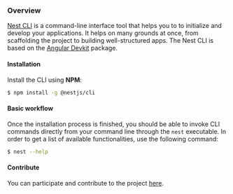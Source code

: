 ### Overview

[Nest CLI](https://github.com/nestjs/nest-cli) is a command-line interface tool that helps you to to initialize and develop your applications. It helps on many grounds at once, from scaffolding the project to building well-structured apps. The Nest CLI is based on the [Angular Devkit](https://github.com/angular/devkit) package.

#### Installation

Install the CLI using **NPM**:

```bash
$ npm install -g @nestjs/cli
```

#### Basic workflow

Once the installation process is finished, you should be able to invoke CLI commands directly from your command line through the `nest` executable. In order to get a list of available functionalities, use the following command:

```bash
$ nest --help
```

#### Contribute

You can participate and contribute to the project [here](https://github.com/nestjs/nest-cli).
